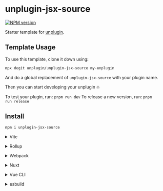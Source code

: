 # unplugin-jsx-source

[![NPM version](https://img.shields.io/npm/v/unplugin-jsx-source?color=a1b858&label=)](https://www.npmjs.com/package/unplugin-jsx-source)

Starter template for [unplugin](https://github.com/unjs/unplugin).

## Template Usage

To use this template, clone it down using:

```bash
npx degit unplugin/unplugin-jsx-source my-unplugin
```

And do a global replacement of `unplugin-jsx-source` with your plugin name.

Then you can start developing your unplugin 🔥

To test your plugin, run: `pnpm run dev`
To release a new version, run: `pnpm run release`

## Install

```bash
npm i unplugin-jsx-source
```

<details>
<summary>Vite</summary><br>

```ts
// vite.config.ts
import Starter from 'unplugin-jsx-source/vite'

export default defineConfig({
  plugins: [
    Starter({ /* options */ }),
  ],
})
```

Example: [`playground/`](./playground/)

<br></details>

<details>
<summary>Rollup</summary><br>

```ts
// rollup.config.js
import Starter from 'unplugin-jsx-source/rollup'

export default {
  plugins: [
    Starter({ /* options */ }),
  ],
}
```

<br></details>

<details>
<summary>Webpack</summary><br>

```ts
// webpack.config.js
module.exports = {
  /* ... */
  plugins: [
    require('unplugin-jsx-source/webpack')({ /* options */ })
  ]
}
```

<br></details>

<details>
<summary>Nuxt</summary><br>

```ts
// nuxt.config.js
export default defineNuxtConfig({
  modules: [
    ['unplugin-jsx-source/nuxt', { /* options */ }],
  ],
})
```

> This module works for both Nuxt 2 and [Nuxt Vite](https://github.com/nuxt/vite)

<br></details>

<details>
<summary>Vue CLI</summary><br>

```ts
// vue.config.js
module.exports = {
  configureWebpack: {
    plugins: [
      require('unplugin-jsx-source/webpack')({ /* options */ }),
    ],
  },
}
```

<br></details>

<details>
<summary>esbuild</summary><br>

```ts
// esbuild.config.js
import { build } from 'esbuild'
import Starter from 'unplugin-jsx-source/esbuild'

build({
  plugins: [Starter()],
})
```

<br></details>
